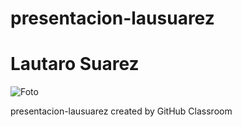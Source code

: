 # presentacion-lausuarez
# Lautaro Suarez
![Foto](https://github.com/pdep-utn-frd/presentacion-lausuarez/blob/master/foto.jpeg?raw=true)


presentacion-lausuarez created by GitHub Classroom
